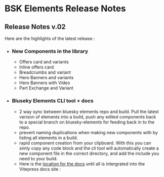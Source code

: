 # BSK Elements Release Notes

## Release Notes v.02

Here are the highlights of the latest release :

- ### New Components in the library
  - Offers card and variants
  - Inline offers card
  - Breadcrumbs and variant
  - Hero Banners and variants
  - Hero Banners with Video
  - Part Exchange and Variant

- ### Bluseky Elements CLI tool + docs
  - 2 way sync between bluesky elements repo and build. Pull the latest verison of elements into a build, push any edited components back to a special branch on bluesky-elements for feeding back in to the repo.
  - prevent naming duplications when making new components with by listing all elements in a build.
  - rapid component creation from your clipboard. With this you can simly copy any code block and the cli tool will automatically create a new component file in the correct directory, and add the include you need to your build.
  - Here is the [location for the docs](https://github.com/Alex-Rafter/wiki/blob/main/bluesky-elements-docs.md) until all is intergrated into the Vitepress docs site :